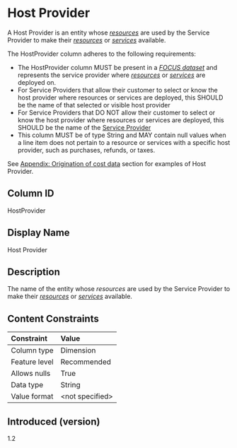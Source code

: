 # Host Provider

A Host Provider is an entity whose [*resources*](#glossary:resource) are used by the Service Provider to make their [*resources*](#glossary:resource) or [*services*](#glossary:service) available.

The HostProvider column adheres to the following requirements:

* The HostProvider column MUST be present in a [*FOCUS dataset*](#glossary:FOCUS-dataset) and represents the service provider where [*resources*](#glossary:resource) or [*services*](#glossary:service) are deployed on.
* For Service Providers that allow their customer to select or know the host provider where resources or services are deployed, this SHOULD be the name of that selected or visible host provider
* For Service Providers that DO NOT allow their customer to select or know the host provider where resources or services are deployed, this SHOULD be the name of the [Service Provider](#serviceprovider)
* This column MUST be of type String and MAY contain null values when a line item does not pertain to a resource or services with a specific host provider, such as purchases, refunds, or taxes.

See [Appendix: Origination of cost data](#originationofcostdata) section for examples of Host Provider.

## Column ID

HostProvider

## Display Name

Host Provider

## Description

The name of the entity whose *resources* are used by the Service Provider to make their [*resources*](#glossary:resource) or [*services*](#glossary:service) available.

## Content Constraints

| Constraint      | Value            |
|:----------------|:-----------------|
| Column type     | Dimension        |
| Feature level   | Recommended      |
| Allows nulls    | True             |
| Data type       | String           |
| Value format    | \<not specified> |

## Introduced (version)

1.2
